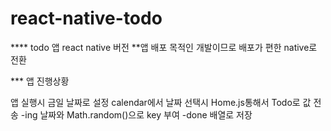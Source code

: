 # react-native-todo
**** todo 앱 react native 버전
**앱 배포 목적인 개발이므로 배포가 편한 native로 전환

*** 앱 진행상황

앱 실행시 금일 날짜로 설정
calendar에서 날짜 선택시 Home.js통해서 Todo로 값 전송 -ing
날짜와 Math.random()으로 key 부여 -done
배열로 저장

